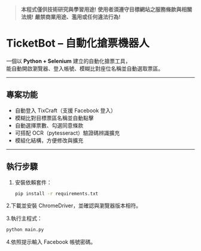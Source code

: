 
> **本程式僅供技術研究與學習用途!**
> **使用者須遵守目標網站之服務條款與相關法規!** 
> **嚴禁商業用途、濫用或任何違法行為!**

# TicketBot – 自動化搶票機器人

一個以 **Python + Selenium** 建立的自動化搶票工具，  
能自動開啟瀏覽器、登入帳號、模糊比對座位名稱並自動選取票區。

---

## 專案功能
- 自動登入 TixCraft（支援 Facebook 登入）
- 模糊比對目標票區名稱並自動點擊
- 自動選擇票數、勾選同意條款
- 可搭配 OCR（pytesseract）驗證碼辨識擴充
- 模組化結構，方便修改與擴充

---

## 執行步驟

1. 安裝依賴套件：
   ```bash
   pip install -r requirements.txt
2.下載並安裝 ChromeDriver，並確認與瀏覽器版本相符。

3.執行主程式：
   ```bash
   python main.py
   ```
4.依照提示輸入 Facebook 帳號密碼。
